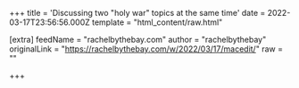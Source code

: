 
+++
title = 'Discussing two "holy war" topics at the same time'
date = 2022-03-17T23:56:56.000Z
template = "html_content/raw.html"

[extra]
feedName = "rachelbythebay.com"
author = "rachelbythebay"
originalLink = "https://rachelbythebay.com/w/2022/03/17/macedit/"
raw = ""

+++

